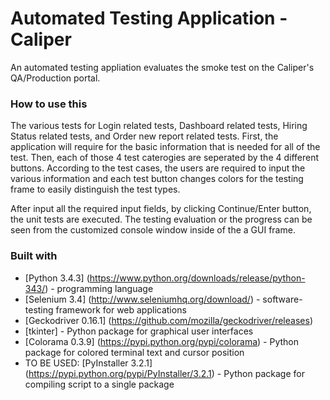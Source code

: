 # Automated Testing Application - Caliper
An automated testing appliation evaluates the smoke test on the Caliper's QA/Production portal.

### How to use this
The various tests for Login related tests, Dashboard related tests, Hiring Status related tests, and Order new report related tests. First, the application will require for the basic information that is needed for all of the test. Then, each of those 4 test caterogies are seperated by the 4 different buttons. According to the test cases, the users are required to input the various information and each test button changes colors for the testing frame to easily distinguish the test types. 

After input all the required input fields, by clicking Continue/Enter button, the unit tests are executed. The testing evaluation or the progress can be seen from the customized console window inside of the a GUI frame. 

### Built with
* [Python 3.4.3] (https://www.python.org/downloads/release/python-343/) - programming language
* [Selenium 3.4] (http://www.seleniumhq.org/download/) - software-testing framework for web applications
* [Geckodriver 0.16.1] (https://github.com/mozilla/geckodriver/releases)
* [tkinter] - Python package for graphical user interfaces
* [Colorama 0.3.9] (https://pypi.python.org/pypi/colorama) - Python package for colored terminal text and cursor position
* TO BE USED: [PyInstaller 3.2.1] (https://pypi.python.org/pypi/PyInstaller/3.2.1) - Python package for compiling script to a single package



